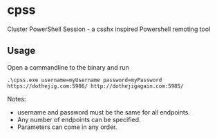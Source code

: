 # cpss
Cluster PowerShell Session - a csshx inspired Powershell remoting tool

## Usage
Open a commandline to the binary and run
```
.\cpss.exe username=myUsername password=myPassword https://dothejig.com:5986/ http://dothejigagain.com:5985/
```
Notes: 
* username and password must be the same for all endpoints.  
* Any number of endpoints can be specified.  
* Parameters can come in any order.
